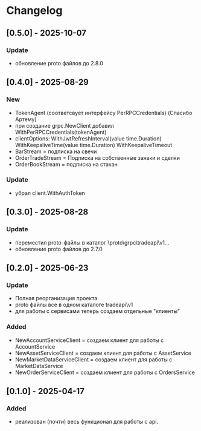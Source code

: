 # Changelog

## [0.5.0] - 2025-10-07
### Update
- обновление proto файлов до 2.8.0


## [0.4.0] - 2025-08-29
### New
- TokenAgent (соответсвует интерфейсу PerRPCCredentials) (Спасибо Артему)
- при создание grpc.NewClient добавил WithPerRPCCredentials(tokenAgent)
- clientOptions: WithJwtRefreshInterval(value time.Duration) WithKeepaliveTime(value time.Duration) WithKeepaliveTimeout
- BarStream = подписка на свечи
- OrderTradeStream = Подписка на собственные заявки и сделки
- OrderBookStream = подписка на стакан

### Update
- убрал client.WithAuthToken


## [0.3.0] - 2025-08-28
### Update
- переместил proto-файлы в каталог \proto\grpc\tradeapi\v1\...
- обновление proto файлов до 2.7.0


## [0.2.0] - 2025-06-23
### Update
- Полная реорганизация проекта
- proto файлы все в одном каталоге tradeapi\v1
- для работы с сервисами теперь создаем отдельные "клиенты" 

### Added
- NewAccountServiceClient = создаем клиент для работы с AccountService
- NewAssetServiceClient = создаем клиент для работы с AssetService
- NewMarketDataServiceClient = создаем клиент для работы с MarketDataService
- NewOrderServiceClient  = создаем клиент для работы с OrdersService


## [0.1.0] - 2025-04-17
### Added
- реализован (почти) весь функционал для работы с api.